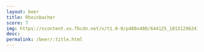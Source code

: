 ```yaml
---
layout: beer
title: Rheinbacher
score: 7
img: https://scontent.xx.fbcdn.net/v/t1.0-0/p480x480/644125_10151296241128745_1291306382_n.jpg?oh=ed53d97f8e9ca07c677fc3fea405b3da&oe=58803E36
desc: 
permalink: /beer/:title.html
---
```

